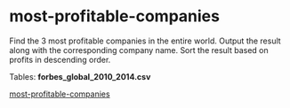 # most-profitable-companies
Find the 3 most profitable companies in the entire world.
Output the result along with the corresponding company name.
Sort the result based on profits in descending order.

Tables: **forbes_global_2010_2014.csv**

[most-profitable-companies](https://platform.stratascratch.com/coding/10354-most-profitable-companies?code_type=1)
